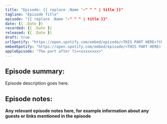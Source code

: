 ```yaml
---
title: "Episode: {{ replace .Name "-" " " | title }}"
tagline: "Episode Title"
episode: "{{ replace .Name "-" " " | title }}"
date: {{ .Date }}
recorded: {{ .Date }}
released: {{ .Date }}
draft: true
urlSpotify: "https://open.spotify.com/embed/episode/<THIS PART HERE>?theme=0"
embedSpotify: "https://open.spotify.com/embed/episode/<THIS PART HERE>?utm_source=generator" 
appleEpisode: "The part after ?i=<xxxxxxxx>"
---
```

## Episode summary:

Episode description goes here.

## Episode notes:

**Any relevant episode notes here, for example information about any guests
or links mentioned in the episode**